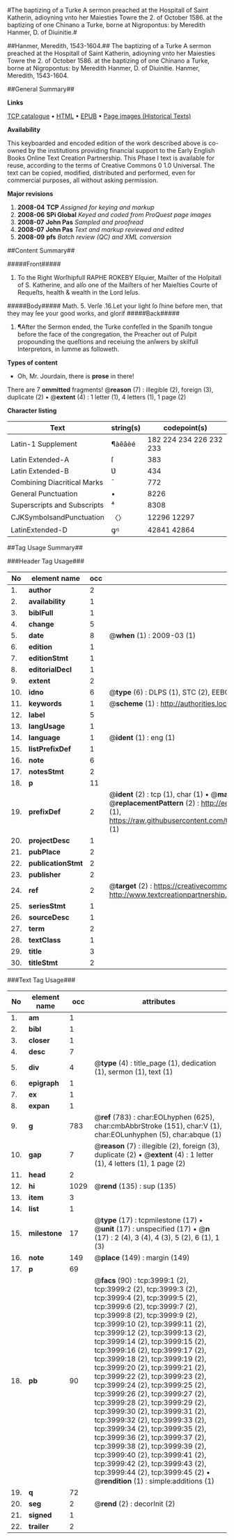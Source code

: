 #The baptizing of a Turke A sermon preached at the Hospitall of Saint Katherin, adioyning vnto her Maiesties Towre the 2. of October 1586. at the baptizing of one Chinano a Turke, borne at Nigropontus: by Meredith Hanmer, D. of Diuinitie.#

##Hanmer, Meredith, 1543-1604.##
The baptizing of a Turke A sermon preached at the Hospitall of Saint Katherin, adioyning vnto her Maiesties Towre the 2. of October 1586. at the baptizing of one Chinano a Turke, borne at Nigropontus: by Meredith Hanmer, D. of Diuinitie.
Hanmer, Meredith, 1543-1604.

##General Summary##

**Links**

[TCP catalogue](http://www.ota.ox.ac.uk/tcp/)  • 
[HTML](http://tei.it.ox.ac.uk/tcp/Texts-HTML/free/A02/A02614.html)  • 
[EPUB](http://tei.it.ox.ac.uk/tcp/Texts-EPUB/free/A02/A02614.epub) • 
[Page images (Historical Texts)](https://data.historicaltexts.jisc.ac.uk/view?pubId=eebo-99839568e&pageId=eebo-99839568e-3999-1)

**Availability**

This keyboarded and encoded edition of the
	       work described above is co-owned by the institutions
	       providing financial support to the Early English Books
	       Online Text Creation Partnership. This Phase I text is
	       available for reuse, according to the terms of Creative
	       Commons 0 1.0 Universal. The text can be copied,
	       modified, distributed and performed, even for
	       commercial purposes, all without asking permission.

**Major revisions**

1. __2008-04__ __TCP__ *Assigned for keying and markup*
1. __2008-06__ __SPi Global__ *Keyed and coded from ProQuest page images*
1. __2008-07__ __John Pas__ *Sampled and proofread*
1. __2008-07__ __John Pas__ *Text and markup reviewed and edited*
1. __2008-09__ __pfs__ *Batch review (QC) and XML conversion*

##Content Summary##

#####Front#####

1. To the Right Worſhipfull RAPHE ROKEBY Eſquier, Maiſter of the Hoſpitall of S. Katherine, and alſo one of the Maiſters of her Maieſties Courte of Requeſts, health & wealth in the Lord Ieſus.

#####Body#####
Math. 5. Verſe .16.Let your light ſo ſhine before men, that they may ſee your good works, and glorif
#####Back#####

1. ¶After the Sermon ended, the Turke confeſſed in the Spaniſh tongue before the face of the congregation, the Preacher out of Pulpit propounding the queſtions and receiuing the anſwers by skilfull Interpretors, in ſumme as followeth.

**Types of content**

  * Oh, Mr. Jourdain, there is **prose** in there!

There are 7 **ommitted** fragments! 
 @__reason__ (7) : illegible (2), foreign (3), duplicate (2)  •  @__extent__ (4) : 1 letter (1), 4 letters (1), 1 page (2)

**Character listing**


|Text|string(s)|codepoint(s)|
|---|---|---|
|Latin-1 Supplement|¶àêâèé|182 224 234 226 232 233|
|Latin Extended-A|ſ|383|
|Latin Extended-B|Ʋ|434|
|Combining             Diacritical Marks|̄|772|
|General Punctuation|•|8226|
|Superscripts             and Subscripts|⁴|8308|
|CJKSymbolsandPunctuation|〈〉|12296 12297|
|LatinExtended-D|ꝙꝰ|42841 42864|

##Tag Usage Summary##

###Header Tag Usage###

|No|element name|occ|attributes|
|---|---|---|---|
|1.|__author__|2||
|2.|__availability__|1||
|3.|__biblFull__|1||
|4.|__change__|5||
|5.|__date__|8| @__when__ (1) : 2009-03 (1)|
|6.|__edition__|1||
|7.|__editionStmt__|1||
|8.|__editorialDecl__|1||
|9.|__extent__|2||
|10.|__idno__|6| @__type__ (6) : DLPS (1), STC (2), EEBO-CITATION (1), PROQUEST (1), VID (1)|
|11.|__keywords__|1| @__scheme__ (1) : http://authorities.loc.gov/ (1)|
|12.|__label__|5||
|13.|__langUsage__|1||
|14.|__language__|1| @__ident__ (1) : eng (1)|
|15.|__listPrefixDef__|1||
|16.|__note__|6||
|17.|__notesStmt__|2||
|18.|__p__|11||
|19.|__prefixDef__|2| @__ident__ (2) : tcp (1), char (1)  •  @__matchPattern__ (2) : ([0-9\-]+):([0-9IVX]+) (1), (.+) (1)  •  @__replacementPattern__ (2) : http://eebo.chadwyck.com/downloadtiff?vid=$1&page=$2 (1), https://raw.githubusercontent.com/textcreationpartnership/Texts/master/tcpchars.xml#$1 (1)|
|20.|__projectDesc__|1||
|21.|__pubPlace__|2||
|22.|__publicationStmt__|2||
|23.|__publisher__|2||
|24.|__ref__|2| @__target__ (2) : https://creativecommons.org/publicdomain/zero/1.0/ (1), http://www.textcreationpartnership.org/docs/. (1)|
|25.|__seriesStmt__|1||
|26.|__sourceDesc__|1||
|27.|__term__|2||
|28.|__textClass__|1||
|29.|__title__|3||
|30.|__titleStmt__|2||


###Text Tag Usage###

|No|element name|occ|attributes|
|---|---|---|---|
|1.|__am__|1||
|2.|__bibl__|1||
|3.|__closer__|1||
|4.|__desc__|7||
|5.|__div__|4| @__type__ (4) : title_page (1), dedication (1), sermon (1), text (1)|
|6.|__epigraph__|1||
|7.|__ex__|1||
|8.|__expan__|1||
|9.|__g__|783| @__ref__ (783) : char:EOLhyphen (625), char:cmbAbbrStroke (151), char:V (1), char:EOLunhyphen (5), char:abque (1)|
|10.|__gap__|7| @__reason__ (7) : illegible (2), foreign (3), duplicate (2)  •  @__extent__ (4) : 1 letter (1), 4 letters (1), 1 page (2)|
|11.|__head__|2||
|12.|__hi__|1029| @__rend__ (135) : sup (135)|
|13.|__item__|3||
|14.|__list__|1||
|15.|__milestone__|17| @__type__ (17) : tcpmilestone (17)  •  @__unit__ (17) : unspecified (17)  •  @__n__ (17) : 2 (4), 3 (4), 4 (3), 5 (2), 6 (1), 1 (3)|
|16.|__note__|149| @__place__ (149) : margin (149)|
|17.|__p__|69||
|18.|__pb__|90| @__facs__ (90) : tcp:3999:1 (2), tcp:3999:2 (2), tcp:3999:3 (2), tcp:3999:4 (2), tcp:3999:5 (2), tcp:3999:6 (2), tcp:3999:7 (2), tcp:3999:8 (2), tcp:3999:9 (2), tcp:3999:10 (2), tcp:3999:11 (2), tcp:3999:12 (2), tcp:3999:13 (2), tcp:3999:14 (2), tcp:3999:15 (2), tcp:3999:16 (2), tcp:3999:17 (2), tcp:3999:18 (2), tcp:3999:19 (2), tcp:3999:20 (2), tcp:3999:21 (2), tcp:3999:22 (2), tcp:3999:23 (2), tcp:3999:24 (2), tcp:3999:25 (2), tcp:3999:26 (2), tcp:3999:27 (2), tcp:3999:28 (2), tcp:3999:29 (2), tcp:3999:30 (2), tcp:3999:31 (2), tcp:3999:32 (2), tcp:3999:33 (2), tcp:3999:34 (2), tcp:3999:35 (2), tcp:3999:36 (2), tcp:3999:37 (2), tcp:3999:38 (2), tcp:3999:39 (2), tcp:3999:40 (2), tcp:3999:41 (2), tcp:3999:42 (2), tcp:3999:43 (2), tcp:3999:44 (2), tcp:3999:45 (2)  •  @__rendition__ (1) : simple:additions (1)|
|19.|__q__|72||
|20.|__seg__|2| @__rend__ (2) : decorInit (2)|
|21.|__signed__|1||
|22.|__trailer__|2||
